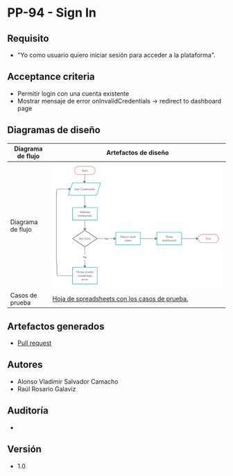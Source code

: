 # PP-94 - Sign In

## Requisito

- "Yo como usuario quiero iniciar sesión para acceder a la plataforma".

## Acceptance criteria

- Permitir login con una cuenta existente
- Mostrar mensaje de error onInvalidCredentials → redirect to dashboard page

## Diagramas de diseño

| Diagrama de flujo | Artefactos de diseño                                                                                                                            |
| ----------------- | ----------------------------------------------------------------------------------------------------------------------------------------------- |
| Diagrama de flujo | ![Solution Chart](../../assets/Auth.jpg 'Signin Flow Chart')                                                                                    |
| Casos de prueba   | [Hoja de spreadsheets con los casos de prueba.](https://docs.google.com/spreadsheets/d/16ehQSnRzp1Ajum9x7SWQOgrrmd7syu8VT2m2APsHofw/edit#gid=0) |

## Artefactos generados

- <a href="https://github.com/Taro-IT/frappe/pull/23">Pull request</a>

## Autores

- Alonso Vladimir Salvador Camacho
- Raúl Rosario Galaviz

## Auditoría

-

## Versión

- 1.0
